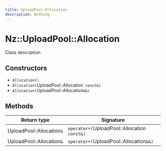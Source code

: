 ```yaml
---
title: UploadPool.Allocation
description: Nothing
---
```


# Nz::UploadPool::Allocation

Class description

## Constructors

- `Allocation()`
- `Allocation(`UploadPool::Allocation` const&)`
- `Allocation(`UploadPool::Allocation`&&)`

## Methods

| Return type | Signature |
| ----------- | --------- |
| UploadPool::Allocation`&` | `operator=(`UploadPool::Allocation` const&)` |
| UploadPool::Allocation`&` | `operator=(`UploadPool::Allocation`&&)` |
